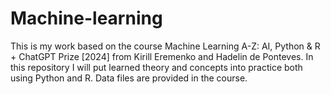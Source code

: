 # Machine-learning

This is my work based on the course Machine Learning A-Z: AI, Python & R + ChatGPT Prize [2024]
from Kirill Eremenko and Hadelin de Ponteves. In this repository I will put learned theory and concepts into practice both using Python and R. 
Data files are provided in the course.